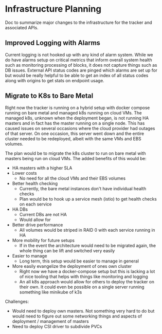 # Infrastructure Planning

Doc to summarize major changes to the infrastructure for the tracker and associated APIs. 

## Improved Logging with Alarms 

Current logging is not hooked up with any kind of alarm system. While we do have alarms setup on critical metrics that inform overall system health such as monitoring processing of blocks, it does not capture things such as DB issues. External API status codes are pinged which alarms are set up for but would be really helpful to be able to get an index of all status codes along with origins to get stats on endpoint usage. 

## Migrate to K8s to Bare Metal 

Right now the tracker is running on a hybrid setup with docker compose running on bare metal and managed k8s running on cloud VMs. The managed k8s, unknown when the deployment began, is not running HA masters and in fact has the master running on a single node. This has caused issues on several occasions where the cloud provider had outages of that server. On one occasion, this server went down and the entire cluster needed to be redeployed, albeit with the same VMs and EBS volumes. 

The plan would be to migrate the k8s cluster to run on bare metal with masters being run on cloud VMs. The added benefits of this would be:

- HA masters with a higher SLA 
- Lower costs
  - No need for all the cloud VMs and their EBS volumes
- Better health checking 
  - Currently, the bare metal instances don't have individual health checks 
  - Plan would be to hook up a service mesh (istio) to get health checks on each service 
- HA DBs
  - Current DBs are not HA 
  - Would allow for 
- Better drive performance 
  - All volumes would be striped in RAID 0 with each service running in HA 
- More mobility for future setups
  - If in the event the architecture would need to be migrated again, the whole thing can be lift and switched very easily 
- Easier to manage
  - Long term, this setup would be easier to manage in general 
- More easily evangelize the deployment of ones own cluster 
  - Right now we have a docker-compose setup but this is lacking a lot of nice tooling that helps with things like monitoring and logging
  - An all k8s approach would allow for others to deploy the tracker on their own. It could even be possible on a single server running something like minikube of k3s 

Challenges:

- Would need to deploy own masters. Not something very hard to do but would need to figure out some networking things and aspects of deployment / management of masters 
- Need to deploy CSI driver to subdivide PVCs 
